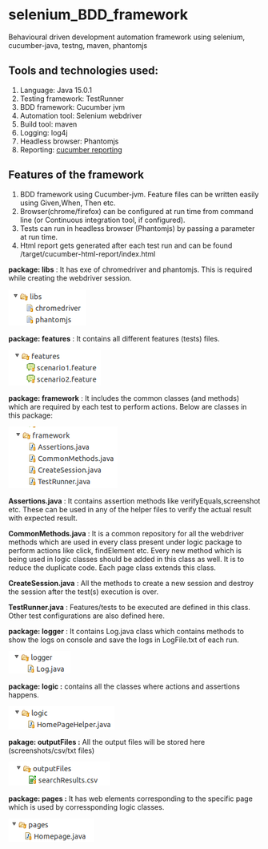 # selenium_BDD_framework

Behavioural driven development automation framework using selenium, cucumber-java, testng, maven, phantomjs


## Tools and technologies used:

1. Language: Java 15.0.1 
2. Testing framework: TestRunner
3. BDD framework: Cucumber jvm
4. Automation tool: Selenium webdriver
5. Build tool: maven
6. Logging: log4j
7. Headless browser: Phantomjs
8. Reporting: [cucumber reporting](https://github.com/damianszczepanik/cucumber-reporting)


## Features of the framework
1. BDD framework using Cucumber-jvm. Feature files can be written easily using Given,When, Then etc.
2. Browser(chrome/firefox) can be configured at run time  from command line (or Continuous integration tool, if configured).
3. Tests can run in headless browser (Phantomjs) by passing a parameter at run time.
4. Html report gets generated after each test run and can be found /target/cucumber-html-report/index.html


**package: libs** : It has exe of chromedriver and phantomjs. This is required while creating the webdriver session.

![image](images/image2.png)


**package: features** : It contains all different features (tests) files. 

![image](images/image3.png)

**package: framework** : It includes the common classes (and methods) which are required by each test to perform actions. Below are classes in this package:

![image](images/image4.png)

**Assertions.java** : It contains assertion methods like verifyEquals,screenshot etc. These can be used in any of the helper files to verify the actual result with expected result.

**CommonMethods.java** : It is a common repository for all the webdriver methods which are used in every class present under logic package to perform actions like click, findElement etc. Every new method which is being used in logic classes should be added in this class as well. It is to reduce the duplicate code. Each page class extends this class.

**CreateSession.java** : All the methods to create a new session and destroy the session after the test(s) execution is over. 

**TestRunner.java** : Features/tests to be executed are defined in this class. Other test configurations are also defined here.


**package: logger** : It contains Log.java class which contains methods to show the logs on console and save the logs in LogFile.txt of each run.

![image](images/image5.png)

**package: logic :** contains all the classes where actions and assertions happens.

![image](images/image6.png)

**pakage: outputFiles :** All the output files will be stored here (screenshots/csv/txt files)

![image](images/image7.png)

**package: pages :** It has web elements corresponding to the specific page which is used by corressponding logic classes.

![image](images/image8.png)

